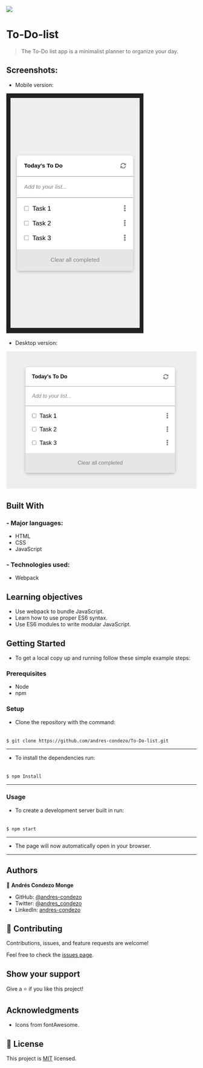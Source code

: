 ![](https://img.shields.io/badge/Microverse-blueviolet)

# To-Do-list

>	The To-Do list app is a minimalist planner to organize your day.

## Screenshots:

- Mobile version:

![screenshot](./src/img/screenshot-mobile.png)

- Desktop version:

![screenshot](./src/img/screenshot-desktop.png)

## Built With

### - Major languages:
  - HTML
  - CSS
  - JavaScript
### - Technologies used:
  - Webpack

## Learning objectives

- Use webpack to bundle JavaScript.
- Learn how to use proper ES6 syntax.
- Use ES6 modules to write modular JavaScript.

## Getting Started

- To get a local copy up and running follow these simple example steps:

### Prerequisites
  - Node
  - npm

### Setup

- Clone the repository with the command:

<code>
$ git clone https://github.com/andres-condezo/To-Do-list.git
</code>

---


- To install the dependencies run: 

<code>
$ npm Install
</code>

---

### Usage

- To create a development server built in run:

<code>
$ npm start
</code>

---

- The page will now automatically open in your browser. 

---

## Authors

👤 **Andrés Condezo Monge**

- GitHub: [@andres-condezo](https://github.com/andres-condezo)
- Twitter: [@andres_condezo](https://twitter.com/andres_condezo)
- LinkedIn: [andres-condezo](https://linkedin.com/in/andres-condezo)

## 🤝 Contributing

Contributions, issues, and feature requests are welcome!

Feel free to check the [issues page](../../issues/).

## Show your support

Give a ⭐️ if you like this project!

## Acknowledgments

- Icons from fontAwesome.

## 📝 License

This project is [MIT](./MIT.md) licensed.
